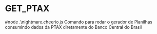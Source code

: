 # GET_PTAX
#node .\nightmare.cheerio.js
Comando para rodar o gerador de Planilhas consumindo dados da PTAX diretamente do Banco Central do Brasil
